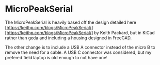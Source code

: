 # MicroPeakSerial

The MicroPeakSerial is heavily based off the design detailed here [https://keithp.com/blogs/MicroPeakSerial/][https://keithp.com/blogs/MicroPeakSerial/] by Keith Packard, but in KiCad rather than geda and including a housing designed in FreeCAD.

The other change is to include a USB A connector instead of the micro B to remove the need for a cable. A USB C connector was considered, but my prefered field laptop is old enough to not have one!

